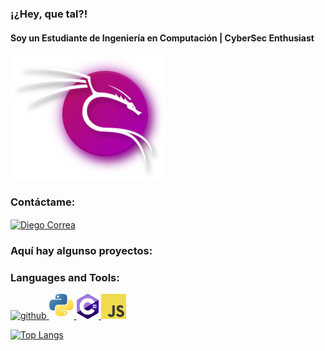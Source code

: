 ### ¡¿Hey, que tal?!

#### Soy un Estudiante de Ingeniería en Computación | CyberSec Enthusiast
![Estudiante de Ingeniería en Computación | CyberSec Enthusiast](kali-purple-icon.png)

<h3 align="left">Contáctame:</h3>

<p align="left">
  <a href="https://www.linkedin.com/in/diego-domingo-correa-silva-672447248/" target="blank">
    <img align="center" src="https://raw.githubusercontent.com/rahuldkjain/github-profile-readme-generator/master/src/images/icons/Social/linked-in-alt.svg" alt="Diego Correa" height="30" width="40" />
  </a>
</p>

<h3 align="left">Aquí hay algunso proyectos:</h3>
<!-- Agrega aquí tus proyectos -->

<h3 align="left">Languages and Tools:</h3>

<p align="left">
  <a href="https://github.com/DarkStalkr">
    <img src='https://cdn.jsdelivr.net/npm/simple-icons@3.0.1/icons/github.svg' alt='github' height='40'>
  </a>

  <a href="https://www.python.org/" target="_blank" rel="noreferrer">
    <img src="pythonlogo.png" alt="Python" width="40" height="40"/>
  </a>

  <a href="https://es.wikipedia.org/wiki/C_Sharp">
    <img src='csharplogo.png' alt='C#' height='40'>
  </a>

  <a href="https://developer.mozilla.org/en-US/docs/Web/JavaScript" target="_blank" rel="noreferrer">
    <img src="jslogo1.png" alt="JavaScript" width="40" height="40"/>
  </a>
</p>

[![Top Langs](https://github-readme-stats.vercel.app/api/top-langs/?username=DarkStalkr)](https://github.com/anuraghazra/github-readme-stats)
